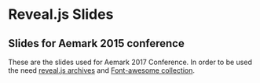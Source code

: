 # Reveal.js Slides
## Slides for Aemark 2015 conference

These are the slides used for Aemark 2017 Conference. In order to be used the need [reveal.js archives](http://lab.hakim.se/reveal-js/#/) and [Font-awesome collection](https://github.com/FortAwesome/Font-Awesome).